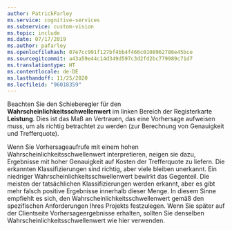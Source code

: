 ```yaml
---
author: PatrickFarley
ms.service: cognitive-services
ms.subservice: custom-vision
ms.topic: include
ms.date: 07/17/2019
ms.author: pafarley
ms.openlocfilehash: 07e7cc991f127bf4bb4f466c0108962786e45bce
ms.sourcegitcommit: a43a59e44c14d349d597c3d2fd2bc779989c71d7
ms.translationtype: HT
ms.contentlocale: de-DE
ms.lasthandoff: 11/25/2020
ms.locfileid: "96018359"
---
```

Beachten Sie den Schieberegler für den **Wahrscheinlichkeitsschwellenwert** im linken Bereich der Registerkarte **Leistung**. Dies ist das Maß an Vertrauen, das eine Vorhersage aufweisen muss, um als richtig betrachtet zu werden (zur Berechnung von Genauigkeit und Trefferquote). 

Wenn Sie Vorhersageaufrufe mit einem hohen Wahrscheinlichkeitsschwellenwert interpretieren, neigen sie dazu, Ergebnisse mit hoher Genauigkeit auf Kosten der Trefferquote zu liefern. Die erkannten Klassifizierungen sind richtig, aber viele bleiben unerkannt. Ein niedriger Wahrscheinlichkeitsschwellenwert bewirkt das Gegenteil. Die meisten der tatsächlichen Klassifizierungen werden erkannt, aber es gibt mehr falsch positive Ergebnisse innerhalb dieser Menge. In diesem Sinne empfiehlt es sich, den Wahrscheinlichkeitsschwellenwert gemäß den spezifischen Anforderungen Ihres Projekts festzulegen. Wenn Sie später auf der Clientseite Vorhersageergebnisse erhalten, sollten Sie denselben Wahrscheinlichkeitsschwellenwert wie hier verwenden.